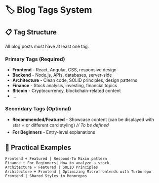 ---
---
# 🏷️ Blog Tags System

## 📋 Tag Structure

All blog posts must have at least one tag.

### Primary Tags (Required)
- **Frontend** - React, Angular, CSS, responsive design
- **Backend** - Node.js, APIs, databases, server-side
- **Architecture** - Clean code, SOLID principles, design patterns
- **Finance** - Stock analysis, investing, financial topics
- **Bitcoin** - Cryptocurrency, blockchain-related content
- ...

### Secondary Tags (Optional)
- **Recommended/Featured** - Showcase content (can be displayed with star ⭐ or different card styling) *// To be defined*
- **For Beginners** - Entry-level explanations

## 📝 Practical Examples
```less
Frontend + Featured | Respond-To Mixin pattern
Finance + For Beginners| How to analyze a stock
Architecture + Featured | SOLID Principles
Architecture + Frontend | Optimizing Microfrontends with Turborepo
Frontend | Shared Styles in Monorepos
```
